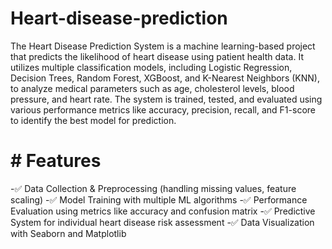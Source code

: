 # Heart-disease-prediction
The Heart Disease Prediction System is a machine learning-based project that predicts the likelihood of heart disease using patient health data. It utilizes multiple classification models, including Logistic Regression, Decision Trees, Random Forest, XGBoost, and K-Nearest Neighbors (KNN), to analyze medical parameters such as age, cholesterol levels, blood pressure, and heart rate. The system is trained, tested, and evaluated using various performance metrics like accuracy, precision, recall, and F1-score to identify the best model for prediction.

# # Features
-✅ Data Collection & Preprocessing (handling missing values, feature scaling)
-✅ Model Training with multiple ML algorithms
-✅ Performance Evaluation using metrics like accuracy and confusion matrix
-✅ Predictive System for individual heart disease risk assessment
-✅ Data Visualization with Seaborn and Matplotlib


